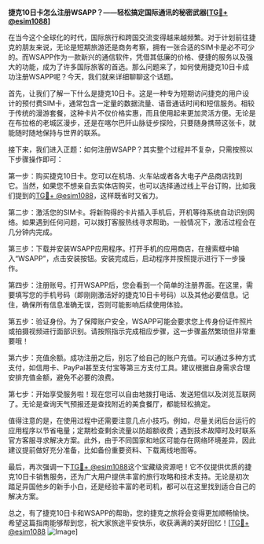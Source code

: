 **捷克10日卡怎么注册WSAPP？——轻松搞定国际通讯的秘密武器[[TG💪+ @esim1088](https://t.me/s/esim1088)]**

在当今这个全球化的时代，国际旅行和跨国交流变得越来越频繁。对于计划前往捷克的朋友来说，无论是短期旅游还是商务考察，拥有一张合适的SIM卡是必不可少的。而WSAPP作为一款新兴的通信软件，凭借其低廉的价格、便捷的服务以及强大的功能，成为了许多国际旅客的首选。那么问题来了，如何使用捷克10日卡成功注册WSAPP呢？今天，我们就来详细聊聊这个话题。

首先，让我们了解一下什么是捷克10日卡。这是一种专为短期访问捷克的用户设计的预付费SIM卡，通常包含一定量的数据流量、语音通话时间和短信服务。相较于传统的漫游套餐，这种卡片不仅价格实惠，而且使用起来更加灵活方便。无论是在布拉格的老城区漫步，还是在喀尔巴阡山脉徒步探险，只要随身携带这张卡，就能随时随地保持与世界的联系。

接下来，我们进入正题：如何注册WSAPP？其实整个过程并不复杂，只需按照以下步骤操作即可：

第一步：购买捷克10日卡。您可以在机场、火车站或者各大电子产品商店找到它。当然，如果您不想亲自去实体店购买，也可以选择通过线上平台订购，比如我们提到的[TG💪+ @esim1088](https://t.me/s/esim1088)，这样既省时又省力。

第二步：激活您的SIM卡。将新购得的卡片插入手机后，开机等待系统自动识别网络。如果遇到任何问题，可以拨打客服热线寻求帮助。一般情况下，激活过程会在几分钟内完成。

第三步：下载并安装WSAPP应用程序。打开手机的应用商店，在搜索框中输入“WSAPP”，点击安装按钮。安装完成后，启动程序并按照提示进行下一步操作。

第四步：注册账号。打开WSAPP后，您会看到一个简单的注册界面。在这里，需要填写您的手机号码（即刚刚激活好的捷克10日卡号码）以及其他必要信息。记住，确保所有信息准确无误，否则可能影响后续使用体验。

第五步：验证身份。为了保障账户安全，WSAPP可能会要求您上传身份证件照片或拍摄视频进行面部识别。请按照指示完成相应步骤，这一步骤虽然繁琐但非常重要哦！

第六步：充值余额。成功注册之后，别忘了给自己的账户充值。可以通过多种方式支付，如信用卡、PayPal甚至支付宝等第三方支付工具。建议根据自身需求合理安排充值金额，避免不必要的浪费。

第七步：开始享受服务啦！现在您可以自由地拨打电话、发送短信以及浏览互联网了。无论是查询天气预报还是查找附近的美食餐厅，都能轻松搞定。

值得注意的是，在使用过程中还需要注意几点小技巧。例如，尽量关闭后台运行的应用程序以节省电量；定期检查剩余流量以防超额收费；遇到技术故障时及时联系官方客服寻求解决方案。此外，由于不同国家和地区可能存在网络环境差异，因此建议提前做好充分准备，比如备份重要资料、下载离线地图等。

最后，再次强调一下[TG💪+ @esim1088](https://t.me/s/esim1088)这个宝藏级资源吧！它不仅提供优质的捷克10日卡销售服务，还为广大用户提供丰富的旅行攻略和技术支持。无论是初次踏足异国他乡的新手小白，还是经验丰富的老司机，都可以在这里找到适合自己的解决方案。

总之，有了捷克10日卡和WSAPP的帮助，您的捷克之旅将会变得更加顺畅愉快。希望这篇指南能够帮到您，祝大家旅途平安快乐，收获满满的美好回忆！[[TG💪+ @esim1088](https://t.me/s/esim1088) ![Image](https://i.postimg.cc/4NQfJmqS/Snipaste-2025-05-13-00-14-12.png)]